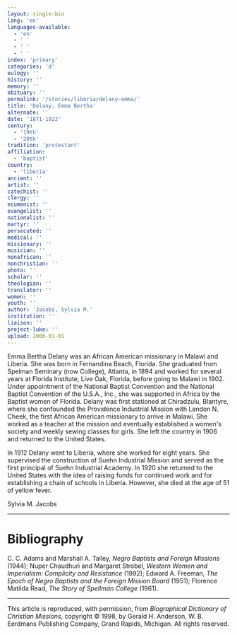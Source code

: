 ```yaml
---
layout: single-bio
lang: 'en'
languages-available:
  - 'en'
  - ' '
  - ' '
  - ' '
index: 'primary'
categories: 'd'
eulogy: ''
history: ''
memory: ''
obituary: ''
permalink: '/stories/liberia/delany-emma/'
title: 'Delany, Emma Bertha'
alternate: ''
date: '1871-1922'
century:
  - '19th'
  - '20th'
tradition: 'protestant'
affiliation:
  - 'baptist'
country:
  - 'liberia'
ancient: ''
artist: ''
catechist: ''
clergy: ''
ecumenist: ''
evangelist: ''
nationalist: ''
martyr: ''
persecuted: ''
medical: ''
missionary: ''
musician: ''
nonafrican: ''
nonchristian: ''
photo: ''
scholar: ''
theologian: ''
translator: ''
women: ''
youth: ''
author: 'Jacobs, Sylvia M.'
institution: ''
liaison: ''
project-luke: ''
upload: 2000-01-01
---
```



Emma Bertha Delany was an African American missionary in Malawi and Liberia. She was born in Fernandina Beach, Florida. She graduated from Spelman Seminary (now College), Atlanta, in 1894 and worked for several years at Florida Institute, Live Oak, Florida, before going to Malawi in 1902. Under appointment of the National Baptist Convention and the National Baptist Convention of the U.S.A., Inc., she was supported in Africa by the Baptist women of Florida. Delany was first stationed at Chiradzulu, Blantyre, where she confounded the Providence Industrial Mission with Landon N. Cheek, the first African American missionary to arrive in Malawi. She worked as a teacher at the mission and eventually established a women's society and weekly sewing classes for girls. She left the country in 1906 and returned to the United States.

In 1912 Delany went to Liberia, where she worked for eight years. She supervised the construction of Suehn Industrial Mission and served as the first principal of Suehn Industrial Academy. In 1920 she returned to the United States with the idea of raising funds for continued work and for establishing a chain of schools in Liberia. However, she died at the age of 51 of yellow fever.

Sylvia M. Jacobs

---

# Bibliography

C. C. Adams and Marshall A. Talley, *Negro Baptists and Foreign Missions* (1944); Nuper Chaudhuri and Margaret Strobel, *Western Women and Imperialism: Complicity and Resistance* (1992); Edward A. Freeman, *The Epoch of Negro Baptists and the Foreign Mission Board* (1951); Florence Matilda Read, *The Story of Spellman College* (1961).

---

This article is reproduced, with permission, from *Biographical Dictionary of Christian Missions*, copyright © 1998, by Gerald H. Anderson, W. B. Eerdmans Publishing Company, Grand Rapids, Michigan. All rights reserved.